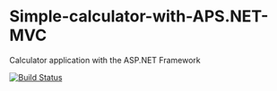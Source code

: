 # Simple-calculator-with-APS.NET-MVC
Calculator application with the ASP.NET Framework

[![Build Status](https://dev.azure.com/amarnathbuchireddy/amarnathbuchireddy/_apis/build/status/AmarnathReddyBuchireddy.Simple-calculator-with-APS.NET-MVC?branchName=master)](https://dev.azure.com/amarnathbuchireddy/amarnathbuchireddy/_build/latest?definitionId=1&branchName=master)

